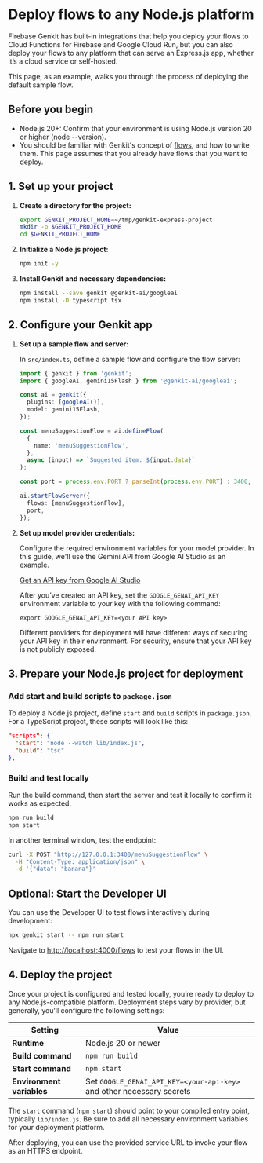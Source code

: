 # Deploy flows to any Node.js platform

Firebase Genkit has built-in integrations that help you deploy your flows to
Cloud Functions for Firebase and Google Cloud Run, but you can also deploy your
flows to any platform that can serve an Express.js app, whether it’s a cloud
service or self-hosted.

This page, as an example, walks you through the process of deploying the default
sample flow.

## Before you begin

*   Node.js 20+: Confirm that your environment is using Node.js version 20 or higher (node --version).
*   You should be familiar with Genkit's concept of [flows](flows), and how to
    write them. This page assumes that you already have flows that you want to
    deploy.

## 1. Set up your project

1. **Create a directory for the project:**

   ```bash
   export GENKIT_PROJECT_HOME=~/tmp/genkit-express-project
   mkdir -p $GENKIT_PROJECT_HOME
   cd $GENKIT_PROJECT_HOME
   ```

1. **Initialize a Node.js project:**

   ```bash
   npm init -y
   ```

1. **Install Genkit and necessary dependencies:**

   ```bash
   npm install --save genkit @genkit-ai/googleai
   npm install -D typescript tsx
   ```

## 2. Configure your Genkit app

1. **Set up a sample flow and server:**

   In `src/index.ts`, define a sample flow and configure the flow server:

   ```typescript
   import { genkit } from 'genkit';
   import { googleAI, gemini15Flash } from '@genkit-ai/googleai';

   const ai = genkit({
     plugins: [googleAI()],
     model: gemini15Flash,
   });

   const menuSuggestionFlow = ai.defineFlow(
     {
       name: 'menuSuggestionFlow',
     },
     async (input) => `Suggested item: ${input.data}`
   );

   const port = process.env.PORT ? parseInt(process.env.PORT) : 3400;

   ai.startFlowServer({
     flows: [menuSuggestionFlow],
     port,
   });
   ```

1. **Set up model provider credentials:**

   Configure the required environment variables for your model provider. In this guide, we'll use the Gemini API from Google AI Studio as an example.

    [Get an API key from Google AI Studio](https://makersuite.google.com/app/apikey)

    After you’ve created an API key, set the `GOOGLE_GENAI_API_KEY` environment
    variable to your key with the following command:

    ```posix-terminal
    export GOOGLE_GENAI_API_KEY=<your API key>
    ```

    Different providers for deployment will have different ways of securing your API key in their environment. For security, ensure that your API key is not publicly exposed.

## 3. Prepare your Node.js project for deployment

### Add start and build scripts to `package.json`

To deploy a Node.js project, define `start` and `build` scripts in `package.json`. For a TypeScript project, these scripts will look like this:

```json
"scripts": {
  "start": "node --watch lib/index.js",
  "build": "tsc"
},
```

### Build and test locally

Run the build command, then start the server and test it locally to confirm it works as expected.

```bash
npm run build
npm start
```

In another terminal window, test the endpoint:

```bash
curl -X POST "http://127.0.0.1:3400/menuSuggestionFlow" \
  -H "Content-Type: application/json" \
  -d '{"data": "banana"}'
```

## Optional: Start the Developer UI

You can use the Developer UI to test flows interactively during development:

```bash
npx genkit start -- npm run start
```

Navigate to [http://localhost:4000/flows](http://localhost:4000/flows) to test your flows in the UI.

## 4. Deploy the project

Once your project is configured and tested locally, you’re ready to deploy to any Node.js-compatible platform. Deployment steps vary by provider, but generally, you’ll configure the following settings:

| Setting               | Value                                                              |
| --------------------- | ------------------------------------------------------------------ |
| **Runtime**           | Node.js 20 or newer                                               |
| **Build command**     | `npm run build`                                                   |
| **Start command**     | `npm start`                                                       |
| **Environment variables** | Set `GOOGLE_GENAI_API_KEY=<your-api-key>` and other necessary secrets |

The `start` command (`npm start`) should point to your compiled entry point, typically `lib/index.js`. Be sure to add all necessary environment variables for your deployment platform.

After deploying, you can use the provided service URL to invoke your flow as an HTTPS endpoint.